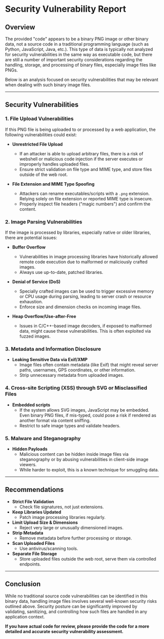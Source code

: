 # Security Vulnerability Report

## Overview

The provided "code" appears to be a binary PNG image or other binary data, not a source code in a traditional programming language (such as Python, JavaScript, Java, etc.). This type of data is typically not analyzed for security vulnerabilities in the same way as executable code, but there are still a number of important security considerations regarding the handling, storage, and processing of binary files, especially image files like PNGs.

Below is an analysis focused on security vulnerabilities that may be relevant when dealing with such binary image files.

---

## Security Vulnerabilities

### 1. **File Upload Vulnerabilities**

If this PNG file is being uploaded to or processed by a web application, the following vulnerabilities could exist:

- **Unrestricted File Upload**
  - If an attacker is able to upload arbitrary files, there is a risk of webshell or malicious code injection if the server executes or improperly handles uploaded files.
  - Ensure strict validation on file type and MIME type, and store files outside of the web root.

- **File Extension and MIME Type Spoofing**
  - Attackers can rename executables/scripts with a `.png` extension. Relying solely on file extension or reported MIME type is insecure.
  - Properly inspect file headers ("magic numbers") and confirm the content.

### 2. **Image Parsing Vulnerabilities**

If the image is processed by libraries, especially native or older libraries, there are potential issues:

- **Buffer Overflow**
  - Vulnerabilities in image processing libraries have historically allowed remote code execution due to malformed or maliciously crafted images.
  - Always use up-to-date, patched libraries.

- **Denial of Service (DoS)**
  - Specially crafted images can be used to trigger excessive memory or CPU usage during parsing, leading to server crash or resource exhaustion.
  - Enforce size and dimension checks on incoming image files.

- **Heap Overflow/Use-after-Free**
  - Issues in C/C++-based image decoders, if exposed to malformed data, might cause these vulnerabilities. This is often exploited via fuzzed images.

### 3. **Metadata and Information Disclosure**

- **Leaking Sensitive Data via Exif/XMP**
  - Image files often contain metadata (like Exif) that might reveal server paths, usernames, GPS coordinates, or other information.
  - Strip unnecessary metadata from uploaded images.

### 4. **Cross-site Scripting (XSS) through SVG or Misclassified Files**

- **Embedded scripts**
  - If the system allows SVG images, JavaScript may be embedded. Even binary PNG files, if mis-typed, could pose a risk if rendered as another format via content sniffing.
  - Restrict to safe image types and validate headers.

### 5. **Malware and Steganography**

- **Hidden Payloads**
  - Malicious content can be hidden inside image files via steganography or by abusing vulnerabilities in client-side image viewers.
  - While harder to exploit, this is a known technique for smuggling data.

---

## Recommendations

- **Strict File Validation**
  - Check file signatures, not just extensions.
- **Keep Libraries Updated**
  - Patch image processing libraries regularly.
- **Limit Upload Size & Dimensions**
  - Reject very large or unusually dimensioned images.
- **Strip Metadata**
  - Remove metadata before further processing or storage.
- **Scan Uploaded Files**
  - Use antivirus/scanning tools.
- **Separate File Storage**
  - Store uploaded files outside the web root, serve them via controlled endpoints.

---

## Conclusion

While no traditional source code vulnerabilities can be identified in this binary data, handling image files involves several well-known security risks outlined above. Security posture can be significantly improved by validating, sanitizing, and controlling how such files are handled in any application context.

**If you have actual code for review, please provide the code for a more detailed and accurate security vulnerability assessment.**